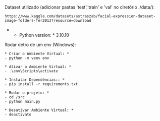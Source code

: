 Dataset utilizado (adicionar pastas 'test','train' e 'val' no diretório ./data/):
    
    https://www.kaggle.com/datasets/astraszab/facial-expression-dataset-image-folders-fer2013?resource=download

- * Python version: * 3.10.10

Rodar detro de um env (Windows):

    * Criar o Ambiente Virtual: *
    - python -m venv env
    
    * Ativar o Ambiente Virtual: *
    - .\env\Scripts\activate

    * Instalar Dependências:: *
    - pip install -r requirements.txt

    * Rodar o projeto: *
    - cd /src
    - python main.py

    * Desativar Ambiente Virtual: *
    - deactivate
